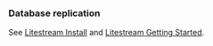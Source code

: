 ### Database replication

See [Litestream Install](https://litestream.io/install/debian/) and 
[Litestream Getting Started](https://litestream.io/getting-started/).
